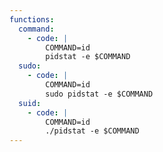 ```yaml
---
functions:
  command:
    - code: |
        COMMAND=id
        pidstat -e $COMMAND
  sudo:
    - code: |
        COMMAND=id
        sudo pidstat -e $COMMAND
  suid:
    - code: |
        COMMAND=id
        ./pidstat -e $COMMAND
---
```

